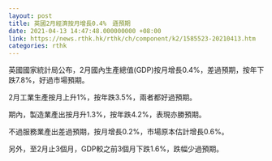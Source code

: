```yaml
---
layout: post
title: 英國2月經濟按月增長0.4%　遜預期
date: 2021-04-13 14:47:48.000000000 +08:00
link: https://news.rthk.hk/rthk/ch/component/k2/1585523-20210413.htm
categories: rthk
---
```


英國國家統計局公布，2月國內生產總值(GDP)按月增長0.4%，差過預期，按年下跌7.8%，好過市場預期。

2月工業生產按月上升1%，按年跌3.5%，兩者都好過預期。

期內，製造業產出按月升1.3%，按年跌4.2%，表現亦勝預期。

不過服務業產出差過預期，按月增長0.2%，市場原本估計增長0.6%。

另外，至2月止3個月，GDP較之前3個月下跌1.6%，跌幅少過預期。
